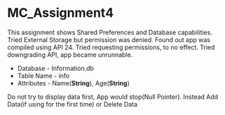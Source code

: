 # MC_Assignment4

This assignment shows Shared Preferences and Database capabilities. 
Tried External Storage but permission was denied. 
Found out app was compiled using API 24. 
Tried requesting permissions, to no effect.
Tried downgrading API, app became unrunnable.

* Database - Information.db
* Table Name - info
* Attributes - Name(**String**), Age(**String**)

Do not try to display data first, App would stop(Null Pointer).
Instead Add Data(if using for the first time)
or Delete Data

